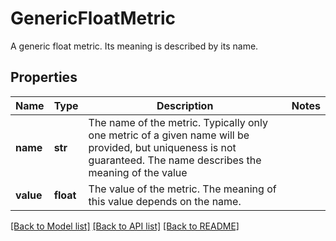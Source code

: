 # GenericFloatMetric

A generic float metric. Its meaning is described by its name. 
## Properties
Name | Type | Description | Notes
------------ | ------------- | ------------- | -------------
**name** | **str** | The name of the metric. Typically only one metric of a given name will be provided, but uniqueness is not guaranteed. The name describes the meaning of the value | 
**value** | **float** | The value of the metric. The meaning of this value depends on the name. | 

[[Back to Model list]](../README.md#documentation-for-models) [[Back to API list]](../README.md#documentation-for-api-endpoints) [[Back to README]](../README.md)


